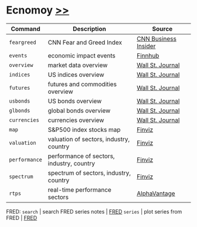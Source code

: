 # Ecnomoy [>>](https://gamestonkterminal.github.io/GamestonkTerminal/economy/)

Command|Description|Source
------ | ------------|---
`feargreed`     | CNN Fear and Greed Index | [CNN Business Insider](https://money.cnn.com/data/fear-and-greed)
`events`        | economic impact events | [Finnhub](https://finnhub.io)
`overview`      | market data overview | [Wall St. Journal](https://www.wsj.com)
`indices`       | US indices overview | [Wall St. Journal](https://www.wsj.com)
`futures`       | futures and commodities overview | [Wall St. Journal](https://www.wsj.com)
`usbonds`       | US bonds overview | [Wall St. Journal](https://www.wsj.com)
`glbonds`       | global bonds overview | [Wall St. Journal](https://www.wsj.com)
`currencies`    | currencies overview | [Wall St. Journal](https://www.wsj.com)
`map`           | S&P500 index stocks map | [Finviz](https://finviz.com/map.ashx)
`valuation`     | valuation of sectors, industry, country | [Finviz](https://finviz.com/groups.ashx)
`performance`   | performance of sectors, industry, country | [Finviz](https://finviz.com/groups.ashx)
`spectrum`      | spectrum of sectors, industry, country | [Finviz](https://finviz.com/groups.ashx)
`rtps`          | real-time performance sectors | [AlphaVantage](https://www.alphavantage.co)
FRED:
`search`        | search FRED series notes | [FRED](https://fred.stlouisfed.org)
`series`        | plot series from FRED | [FRED](https://fred.stlouisfed.org)
